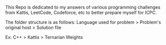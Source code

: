 This Repo is dedicated to my answers of various programming challenges from Kattis, LeetCode, Codeforce, etc to better prepare myself for ICPC.

The folder structure is as follows:
Language used for problem > Problem's original host > Solution file

Ex:
C++ > Kattis > Ternarian Weights

